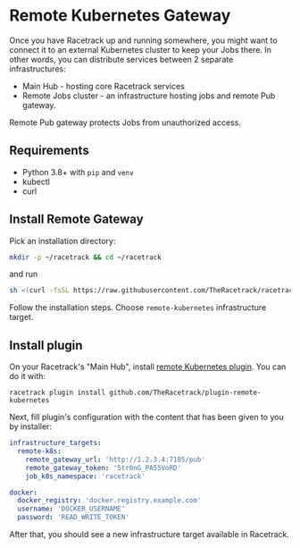 # Remote Kubernetes Gateway
Once you have Racetrack up and running somewhere,
you might want to connect it to an external Kubernetes cluster to keep your Jobs there.
In other words, you can distribute services between 2 separate infrastructures:

- Main Hub - hosting core Racetrack services
- Remote Jobs cluster - an infrastructure hosting jobs and remote Pub gateway.

Remote Pub gateway protects Jobs from unauthorized access.

## Requirements

- Python 3.8+ with `pip` and `venv`
- kubectl
- curl

## Install Remote Gateway
Pick an installation directory:
```sh
mkdir -p ~/racetrack && cd ~/racetrack
```
and run
```sh
sh <(curl -fsSL https://raw.githubusercontent.com/TheRacetrack/racetrack/master/utils/standalone-wizard/runner.sh)
```
Follow the installation steps. Choose `remote-kubernetes` infrastructure target.

## Install plugin

On your Racetrack's "Main Hub", install 
[remote Kubernetes plugin](https://github.com/TheRacetrack/plugin-remote-kubernetes).
You can do it with:
```
racetrack plugin install github.com/TheRacetrack/plugin-remote-kubernetes
```

Next, fill plugin's configuration with the content that has been given to you by installer:
```yaml
infrastructure_targets:
  remote-k8s:
    remote_gateway_url: 'http://1.2.3.4:7105/pub'
    remote_gateway_token: '5tr0nG_PA55VoRD'
    job_k8s_namespace: 'racetrack'

docker: 
  docker_registry: 'docker.registry.example.com'
  username: 'DOCKER_USERNAME'
  password: 'READ_WRITE_TOKEN'
```

After that, you should see a new infrastructure target available in Racetrack.
